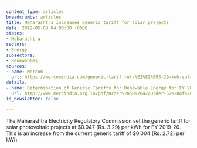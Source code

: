 ```yaml
---
content_type: articles
breadcrumbs: articles
title: Maharashtra increases generic tariff for solar projects
date: 2019-05-08 04:00:00 +0000
states:
- Maharashtra
sectors:
- Energy
subsectors:
- Renewables
sources:
- name: Mercom
  url: https://mercomindia.com/generic-tariff-of-%E2%82%B93-29-kwh-solar-maharashtra/
details:
- name: Determination of Generic Tariffs for Renewable Energy for FY 2019-20
  url: http://www.mercindia.org.in/pdf/Order%2058%2042/Order-52%20of%202019-30042019.pdf
is_newsletter: false

---
```

The Maharashtra Electricity Regulatory Commission set the generic tariff for solar photovoltaic projects at $0.047 (Rs. 3.29) per kWh for FY 2019-20. This is an increase from the current generic tariff of $0.004 (Rs. 2.72) per kWh.
